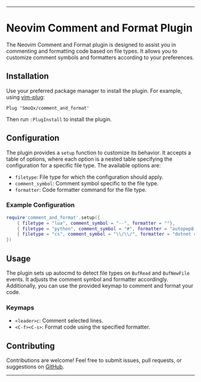 
---

# Neovim Comment and Format Plugin

The Neovim Comment and Format plugin is designed to assist you in commenting and formatting code based on file types. It allows you to customize comment symbols and formatters according to your preferences.

## Installation

Use your preferred package manager to install the plugin. For example, using [vim-plug](https://github.com/junegunn/vim-plug):

```vim
Plug 'SmoQx/comment_and_format'
```

Then run `:PlugInstall` to install the plugin.

## Configuration

The plugin provides a `setup` function to customize its behavior. It accepts a table of options, where each option is a nested table specifying the configuration for a specific file type. The available options are:

- `filetype`: File type for which the configuration should apply.
- `comment_symbol`: Comment symbol specific to the file type.
- `formatter`: Code formatter command for the file type.

### Example Configuration

```lua
require'comment_and_format'.setup({
	{ filetype = "lua", comment_symbol = "--", formatter = ""},
	{ filetype = "python", comment_symbol = "#", formatter = "autopep8 -i %"},
	{ filetype = "cs", comment_symbol = "\\/\\/", formatter = "dotnet csharpier %"},
})
```

## Usage

The plugin sets up autocmd to detect file types on `BufRead` and `BufNewFile` events. It adjusts the comment symbol and formatter accordingly. Additionally, you can use the provided keymap to comment and format your code.

### Keymaps

- `<leader>c`: Comment selected lines.
- `<C-f><C-s>`: Format code using the specified formatter.

## Contributing

Contributions are welcome! Feel free to submit issues, pull requests, or suggestions on [GitHub](https://github.com/SmoQx/neovim-comment-and-format).

---
